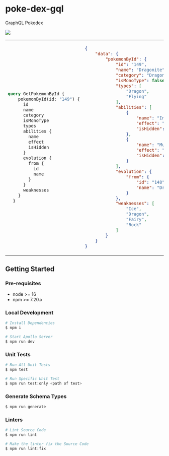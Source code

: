 # poke-dex-gql

GraphQL Pokedex

![](https://lucid.app/publicSegments/view/6c8b3481-36a2-4b71-b7da-4fd4efc6be11/image.png)

<table>
<tr>
<td>


```graphql
query GetPokemonById {
    pokemonById(id: "149") {
      id
      name
      category
      isMonoType
      types
      abilities {
        name
        effect
        isHidden
      }
      evolution {
        from {
          id
          name
        }
      }
      weaknesses
    }
  }
```
</td>
<td>


```json
{
    "data": {
        "pokemonById": {
            "id": "149",
            "name": "Dragonite",
            "category": "Dragon",
            "isMonoType": false,
            "types": [
                "Dragon",
                "Flying"
            ],
            "abilities": [
                {
                    "name": "Inner Focus",
                    "effect": "Prevents flinching.",
                    "isHidden": false
                },
                {
                    "name": "Multiscale",
                    "effect": "Reduces damage when HP is full.",
                    "isHidden": true
                }
            ],
            "evolution": {
                "from": {
                    "id": "148",
                    "name": "Dragonair"
                }
            },
            "weaknesses": [
                "Ice",
                "Dragon",
                "Fairy",
                "Rock"
            ]
        }
    }
}
```
</td>
</tr>
</table>

## Getting Started

### Pre-requisites

- node >= 16
- npm >= 7.20.x

### Local Development

```bash
# Install Dependencies
$ npm i

# Start Apollo Server
$ npm run dev
```

### Unit Tests

```bash
# Run All Unit Tests
$ npm test

# Run Specific Unit Test
$ npm run test:only <path of test>
```

### Generate Schema Types

```bash
$ npm run generate
```

### Linters

```bash
# Lint Source Code
$ npm run lint

# Make the linter fix the Source Code
$ npm run lint:fix
```
